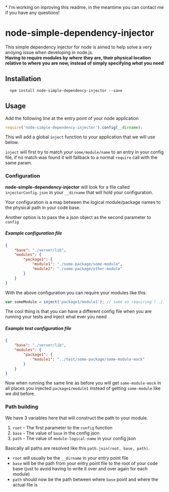 \* I'm working on inproving this readme, in the meantime you can contact me if you have any questions!

# node-simple-dependency-injector
This simple dependency injector for node is aimed to help solve a very anoying issue when developing in node.js.  
**Having to require modules by _where_ they are, their physical location relative to where you are now, instead of simply specifying _what_ you need**  

## Installation

      npm install node-simple-dependency-injector --save

## Usage
Add the following line at the entry point of your node application
```javascript
require('node-simple-dependency-injector').config(__dirname);
```
This will add a global `inject` function to your application that we will use below.

`inject` will first try to match your `some/module/name` to an entry in your config file, if no match was found it will fallback to a normal `require` call with the same param.  

### Configuration
**node-simple-dependency-injector** will look for a file called `injectorConfig.json` in your `__dirname` that will hold your configuration.

Your configuration is a map between the logical module/package names to the physical path in your code base.

Another option is to pass the a json object as the second parameter to `config`

##### Example configuration file
```json
{
    "base": "./server/lib",
    "modules": {
        "package1": {
            "module1": "./some-package/some-module",
            "module2": "./some-package/other-module"
        }
    }
}
```
With the above configuration you can require your modules like this:
```javascript
var someModule = inject('package1/module1'); // same as requiring (../)*some-package/some-module
```

The cool thing is that you can have a different config file when you are running your tests and inject what ever you need
##### Example test configuration file
```json
{
    "base": "./server/lib",
    "modules": {
        "package1": {
            "module1": "../test/some-package/some-module-mock"
        }
    }
}
```
Now when running the same line as before you will get `some-module-mock` in all places you injected `package1/module1` instead of getting `some-module` like we did before.

### Path building
We have 3 variables here that will construct the path to your module.  
1.  `root` - The first parameter to the `config` function  
2.  `base` - The value of `base` in the config json  
3.  `path` - The value of `module-logical-name` in your config json  

Basically all paths are resolved like this `path.join(root, base, path)`.  
  
* `root` will usually be the `__dirname` in your entry point file  
* `base` will be the path from your entry point file to the root of your code base (just to avoid having to write it over and over again for each module)  
* `path` should now be the path between where `base` point and where the actual file is

